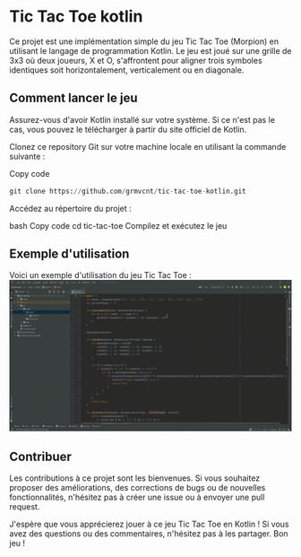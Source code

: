 # Tic Tac Toe kotlin
Ce projet est une implémentation simple du jeu Tic Tac Toe (Morpion) en utilisant le langage de programmation Kotlin. Le jeu est joué sur une grille de 3x3 où deux joueurs, X et O, s'affrontent pour aligner trois symboles identiques soit horizontalement, verticalement ou en diagonale.

## Comment lancer le jeu
Assurez-vous d'avoir Kotlin installé sur votre système. Si ce n'est pas le cas, vous pouvez le télécharger à partir du site officiel de Kotlin.

Clonez ce repository Git sur votre machine locale en utilisant la commande suivante :

Copy code
```python
git clone https://github.com/grmvcnt/tic-tac-toe-kotlin.git
```
Accédez au répertoire du projet :

bash
Copy code
cd tic-tac-toe
Compilez et exécutez le jeu

## Exemple d'utilisation
Voici un exemple d'utilisation du jeu Tic Tac Toe :
![](video-tic-tac-toe-kotlin.gif)

## Contribuer
Les contributions à ce projet sont les bienvenues. Si vous souhaitez proposer des améliorations, des corrections de bugs ou de nouvelles fonctionnalités, n'hésitez pas à créer une issue ou à envoyer une pull request.

J'espère que vous apprécierez jouer à ce jeu Tic Tac Toe en Kotlin ! Si vous avez des questions ou des commentaires, n'hésitez pas à les partager. Bon jeu !
